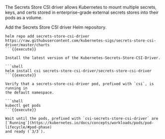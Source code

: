 The Secrets Store CSI driver allows Kubernetes to mount multiple secrets, keys,
and certs stored in enterprise-grade external secrets stores into their pods as
a volume.

Add the Secrets Store CSI driver Helm repository.

```shell
helm repo add secrets-store-csi-driver https://raw.githubusercontent.com/kubernetes-sigs/secrets-store-csi-driver/master/charts
```{{execute}}

Install the latest version of the Kubernetes-Secrets-Store-CSI-Driver.

```shell
helm install csi secrets-store-csi-driver/secrets-store-csi-driver
```{{execute}}

Verify that a secrets-store-csi-driver pod, prefixed with `csi`, is running in
the default namespace.

```shell
kubectl get pods
```{{execute}}

Wait until the pods, prefixed with `csi-secrets-store-csi-driver` are
[`Running`](https://kubernetes.io/docs/concepts/workloads/pods/pod-lifecycle/#pod-phase)
and ready (`3/3`).
